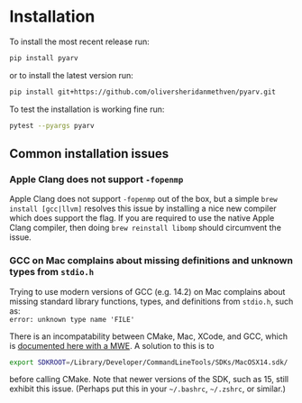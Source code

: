 # Installation

To install the most recent release run:
```bash
pip install pyarv
```
or to install the latest version run:
```bash
pip install git+https://github.com/oliversheridanmethven/pyarv.git
```

To test the installation is working fine run:
```bash
pytest --pyargs pyarv
```

## Common installation issues

### Apple Clang does not support `-fopenmp`

Apple Clang does not support `-fopenmp` out of the box,
but a simple `brew install [gcc|llvm]` resolves this issue by installing
a nice new compiler which does support the flag. 
If you are required to use the
native Apple Clang compiler, then doing `brew reinstall libomp`
should circumvent the issue.

### GCC on Mac complains about missing definitions and unknown types from `stdio.h`

Trying to use modern versions of GCC (e.g. 14.2) 
on Mac complains about missing standard
library functions, types, and definitions from `stdio.h`,
such as:  
`error: unknown type name 'FILE'`  

There is an incompatability between CMake, Mac, XCode, and
GCC, which is [documented here with a MWE](https://discourse.cmake.org/t/issue-between-cmake-mpi-macos-xcode-16-and-gcc/11711/9).
A solution to this is to
```bash
export SDKROOT=/Library/Developer/CommandLineTools/SDKs/MacOSX14.sdk/
```
before calling CMake. Note that newer versions of the SDK, such as 15,
still exhibit this issue.
(Perhaps put this in your `~/.bashrc`, `~/.zshrc`, or similar.)